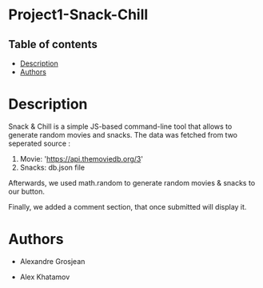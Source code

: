# Project1-Snack-Chill

## Table of contents
  * [Description](##Description)
  * [Authors](###Authors)
  

# Description
Snack & Chill is a simple JS-based command-line tool that allows to generate random movies and snacks. 
The data was fetched from two seperated source : 
1. Movie: 'https://api.themoviedb.org/3' 
2. Snacks:  db.json file

 Afterwards, we used math.random to generate random movies & snacks to our button. 

 Finally, we added a comment section, that once submitted will display it. 

 # Authors 

 * Alexandre Grosjean

 * Alex Khatamov

